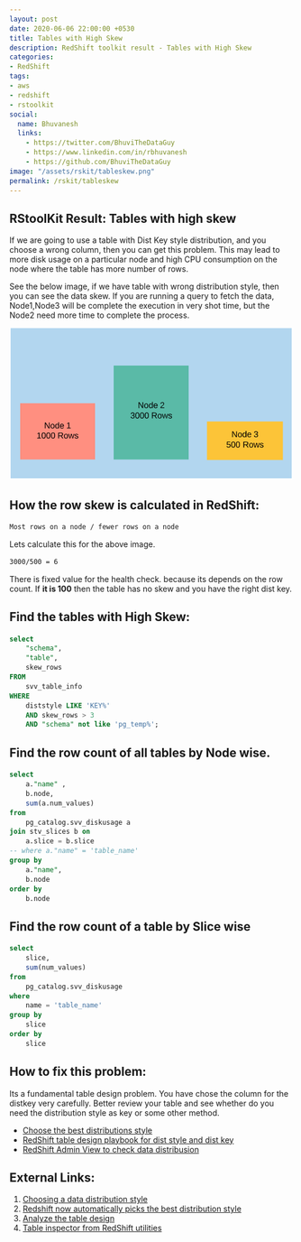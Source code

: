 ```yaml
---
layout: post
date: 2020-06-06 22:00:00 +0530
title: Tables with High Skew
description: RedShift toolkit result - Tables with High Skew
categories:
- RedShift
tags:
- aws
- redshift
- rstoolkit
social:
  name: Bhuvanesh
  links:
    - https://twitter.com/BhuviTheDataGuy
    - https://www.linkedin.com/in/rbhuvanesh
    - https://github.com/BhuviTheDataGuy
image: "/assets/rskit/tableskew.png"
permalink: /rskit/tableskew
---
```


## RStoolKit Result: Tables with high skew

If we are going to use a table with Dist Key style distribution, and you choose a wrong column, then you can get this problem. This may lead to more disk usage on a particular node and high CPU consumption on the node where the table has more number of rows. 

See the below image, if we have table with wrong distribution style, then you can see the data skew. If you are running a query to fetch the data, Node1,Node3 will be complete the execution in very shot time, but the Node2 need more time to complete the process.

![/assets/rskit/tableskew.png](/assets/rskit/tableskew.png)

## How the row skew is calculated in RedShift:

```bash
Most rows on a node / fewer rows on a node
```

Lets calculate this for the above image.

```bash
3000/500 = 6
```

There is fixed value for the health check. because its depends on the row count. If **it is 100** then the table has no skew and you have the right dist key.

## Find the tables with High Skew:

```sql
select
	"schema",
	"table",
	skew_rows
FROM
	svv_table_info
WHERE
	diststyle LIKE 'KEY%'
	AND skew_rows > 3
	AND "schema" not like 'pg_temp%';
```

## Find the row count of all tables by Node wise.

```sql
select
	a."name" ,
	b.node,
	sum(a.num_values)
from
	pg_catalog.svv_diskusage a
join stv_slices b on
	a.slice = b.slice
-- where a."name" = 'table_name'
group by
	a."name",
	b.node
order by
	b.node
```

## Find the row count of a table by Slice wise

```sql
select
	slice,
	sum(num_values)
from
	pg_catalog.svv_diskusage
where
	name = 'table_name'
group by
	slice
order by
	slice
```

## How to fix this problem:

Its a fundamental table design problem. You have chose the column for the distkey very carefully. Better review your table and see whether do you need the distribution style as key or some other method.   

- [Choose the best distributions style](https://docs.aws.amazon.com/redshift/latest/dg/c_best-practices-best-dist-key.html)
- [RedShift table design playbook for dist style and dist key](https://aws.amazon.com/blogs/big-data/amazon-redshift-engineerings-advanced-table-design-playbook-distribution-styles-and-distribution-keys/)
- [RedShift Admin View to check data distribusion](https://github.com/awslabs/amazon-redshift-utils/blob/master/src/AdminViews/v_check_data_distribution.sql)

## External Links:

1. [Choosing a data distribution style](https://docs.aws.amazon.com/redshift/latest/dg/t_Distributing_data.html)
2. [Redshift now automatically picks the best distribution style](https://aws.amazon.com/about-aws/whats-new/2019/03/amazon-redshift-now-automatically-picks-the-best-distribution-st/)
3. [Analyze the table design](https://docs.aws.amazon.com/redshift/latest/dg/c_analyzing-table-design.html)
4. [Table inspector from RedShift utilities](https://github.com/awslabs/amazon-redshift-utils/blob/master/src/AdminScripts/table_inspector.sql)